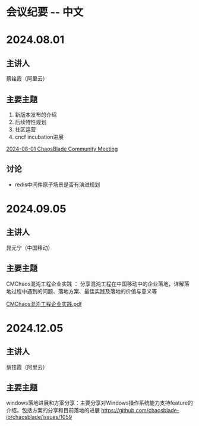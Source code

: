 # 会议纪要 -- 中文
# 2024.08.01
## 主讲人
蔡铭霞（阿里云）

## 主要主题
1. 新版本发布的介绍
2. 后续特性规划
3. 社区运营
4. cncf incubation进展
   
[2024-08-01 ChaosBlade Community Meeting](https://github.com/chaosblade-io/community/blob/main/meeting/doc/2024-08-01-chaosblade-meeting.md)

## 讨论
* redis中间件原子场景是否有演进规划

# 2024.09.05
## 主讲人
晁元宁（中国移动）

## 主要主题
CMChaos混沌工程企业实践 ： 分享混沌工程在中国移动中的企业落地，详解落地过程中遇到的问题、落地方案、最佳实践及落地的价值与意义等
   
[CMChaos混沌工程企业实践.pdf](https://github.com/chaosblade-io/community/blob/main/meeting/doc/CMChaos%E6%B7%B7%E6%B2%8C%E5%B7%A5%E7%A8%8B%E4%BC%81%E4%B8%9A%E5%AE%9E%E8%B7%B5.pdf)

# 2024.12.05
## 主讲人
蔡铭霞（阿里云）

## 主要主题
windows落地进展和方案分享：主要分享对Windows操作系统能力支持feature的介绍，包括方案的分享和目前落地的进展
https://github.com/chaosblade-io/chaosblade/issues/1059
